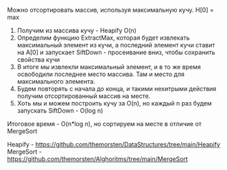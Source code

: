 Можно отсортировать массив, используя максимальную кучу. H[0] = max
1. Получим из массива кучу - Heapify O(n)
2. Определим функцию ExtractMax, которая будет извлекать максимальный элемент из кучи, а последний элемент кучи ставит на A[0] и запускает SiftDown - просеивание вниз, чтобы сохранить свойства кучи
3. В итоге мы извлекли максимальный элемент, и в то же время освободили последнее место массива. Там и место для максимального элемента.
4. Будем повторять с начала до конца, и такими нехитрыми действия получим отсортированный массив на месте.
5. Хоть мы и можем построить кучу за O(n), но каждый n раз будем запускать SiftDown - O(log n)

Итоговое время - O(n*log n), но сортируем на месте в отличие от MergeSort

Heapify - https://github.com/themorsten/DataStructures/tree/main/Heapify
MergeSort - https://github.com/themorsten/Alghoritms/tree/main/MergeSort

